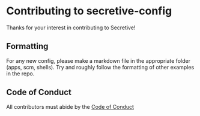# Contributing to secretive-config

Thanks for your interest in contributing to Secretive!

## Formatting

For any new config, please make a markdown file in the appropriate folder (apps, scm, shells). Try and roughly follow the formatting of other examples in the repo.

## Code of Conduct

All contributors must abide by the [Code of Conduct](CODE_OF_CONDUCT.md)


